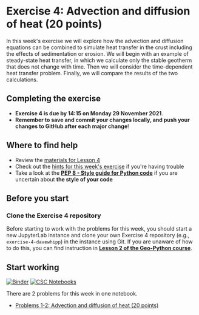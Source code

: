 # Exercise 4: Advection and diffusion of heat (20 points)

In this week's exercise we will explore how the advection and diffusion equations can be combined to simulate heat transfer in the crust including the effects of sedimentation or erosion. We will begin with an example of steady-state heat transfer, in which we calculate only the stable geotherm that does not change with time. Then we will consider the time-dependent heat transfer problem. Finally, we will compare the results of the two calculations.

## Completing the exercise

- **Exercise 4 is due by 14:15 on Monday 29 November 2021**.
- **Remember to save and commit your changes locally, and push your changes to GitHub after each major change**!

## Where to find help

- Review the [materials for Lesson 4](https://introqg-site.readthedocs.io/en/latest/lessons/L4/overview.html)
- Check out the [hints for this week's exercise](https://introqg-site.readthedocs.io/en/latest/lessons/L4/exercise-4.html#general-hints-for-exercise-4) if you're having trouble
- Take a look at the **[PEP 8 - Style guide for Python code](https://www.python.org/dev/peps/pep-0008/)** if you are uncertain about **the style of your code**

## Before you start

### Clone the Exercise 4 repository

Before starting to work with the problems for this week, you should start a new JupyterLab instance and clone your own Exercise 4 repository (e.g., `exercise-4-davewhipp`) in the instance using Git. If you are unaware of how to do this, you can find instruction in [**Lesson 2 of the Geo-Python course**](https://geo-python-site.readthedocs.io/en/latest/lessons/L2/git-basics.html#clone-a-repository-from-github).

## Start working

[![Binder](https://mybinder.org/badge.svg)](https://mybinder.org/v2/gh/introqg/notebooks/master?urlpath=lab)
[![CSC Notebooks](https://img.shields.io/badge/launch-CSC%20notebook-blue.svg)](https://notebooks.csc.fi/#/blueprint/24958184a3954101a2c701b6d1056feb)

There are 2 problems for this week in one notebook.

- [Problems 1-2: Advection and diffusion of heat (20 points)](Exercise-4-problems-1-2.ipynb)